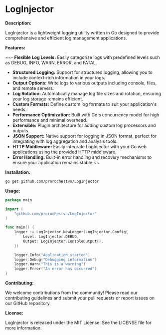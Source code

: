 # LogInjector

**Description:**

LogInjector is a lightweight logging utility written in Go designed to provide comprehensive and efficient log management applications.

**Features:**

~~- **Flexible Log Levels:** Easily categorize logs with predefined levels such as DEBUG, INFO, WARN, ERROR, and FATAL.
- **Structured Logging:** Support for structured logging, allowing you to include context-rich information in your logs.
- **Output Options:** Write logs to various outputs including console, files, and remote servers.
- **Log Rotation:** Automatically manage log file sizes and rotation, ensuring your log storage remains efficient.
- **Custom Formats:** Define custom log formats to suit your application's needs.
- **Performance Optimization:** Built with Go's concurrency model for high performance and minimal overhead.
- **Extensible:** Plugin architecture for adding custom log processors and outputs.
- **JSON Support:** Native support for logging in JSON format, perfect for integrating with log aggregation and analysis tools.
- **HTTP Middleware:** Easily integrate LogInjector with your Go web applications using the provided HTTP middleware.
- **Error Handling:** Built-in error handling and recovery mechanisms to ensure your application remains stable.~~

**Installation:**

```sh
go get github.com/prorochestvo/LogInjector
```

**Usage:**

```go
package main

import (
    "github.com/prorochestvo/LogInjector"
)

func main() {
    logger := LogInjector.NewLogger(LogInjector.Config{
        Level: LogInjector.DEBUG,
        Output: LogInjector.ConsoleOutput(),
    })

    logger.Info("Application started")
    logger.Debug("Debugging information")
    logger.Warn("This is a warning")
    logger.Error("An error has occurred")
}
```

**Contributing:**

We welcome contributions from the community! Please read our contributing guidelines and submit your pull requests or report issues on our GitHub repository.

**License:**

LogInjector is released under the MIT License. See the LICENSE file for more information.